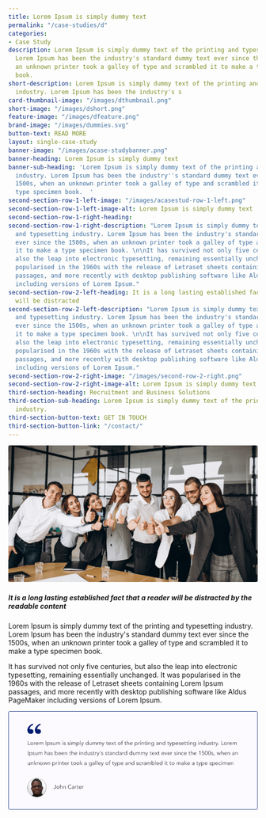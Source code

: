 ```yaml
---
title: Lorem Ipsum is simply dummy text
permalink: "/case-studies/d"
categories:
- Case Study
description: Lorem Ipsum is simply dummy text of the printing and typesetting industry.
  Lorem Ipsum has been the industry's standard dummy text ever since the 1500s, when
  an unknown printer took a galley of type and scrambled it to make a type specimen
  book.
short-description: Lorem Ipsum is simply dummy text of the printing and typesetting
  industry. Lorem Ipsum has been the industry's s
card-thumbnail-image: "/images/dthumbnail.png"
short-image: "/images/dshort.png"
feature-image: "/images/dfeature.png"
brand-image: "/images/dummies.svg"
button-text: READ MORE
layout: single-case-study
banner-image: "/images/acase-studybanner.png"
banner-heading: Lorem Ipsum is simply dummy text
banner-sub-heading: 'Lorem Ipsum is simply dummy text of the printing and typesetting
  industry. Lorem Ipsum has been the industry''s standard dummy text ever since the
  1500s, when an unknown printer took a galley of type and scrambled it to make a
  type specimen book.  '
second-section-row-1-left-image: "/images/acasestud-row-1-left.png"
second-section-row-1-left-image-alt: Lorem Ipsum is simply dummy text
second-section-row-1-right-heading: 
second-section-row-1-right-description: "Lorem Ipsum is simply dummy text of the printing
  and typesetting industry. Lorem Ipsum has been the industry's standard dummy text
  ever since the 1500s, when an unknown printer took a galley of type and scrambled
  it to make a type specimen book. \n\nIt has survived not only five centuries, but
  also the leap into electronic typesetting, remaining essentially unchanged. It was
  popularised in the 1960s with the release of Letraset sheets containing Lorem Ipsum
  passages, and more recently with desktop publishing software like Aldus PageMaker
  including versions of Lorem Ipsum."
second-section-row-2-left-heading: It is a long lasting established fact that a reader
  will be distracted
second-section-row-2-left-description: "Lorem Ipsum is simply dummy text of the printing
  and typesetting industry. Lorem Ipsum has been the industry's standard dummy text
  ever since the 1500s, when an unknown printer took a galley of type and scrambled
  it to make a type specimen book. \n\nIt has survived not only five centuries, but
  also the leap into electronic typesetting, remaining essentially unchanged. It was
  popularised in the 1960s with the release of Letraset sheets containing Lorem Ipsum
  passages, and more recently with desktop publishing software like Aldus PageMaker
  including versions of Lorem Ipsum."
second-section-row-2-right-image: "/images/second-row-2-right.png"
second-section-row-2-right-image-alt: Lorem Ipsum is simply dummy text
third-section-heading: Recruitment and Business Solutions
third-section-sub-heading: Lorem Ipsum is simply dummy text of the printing and typesetting
  industry.
third-section-button-text: GET IN TOUCH
third-section-button-link: "/contact/"
---
```


![feature image](/images/acasetudy-post.png)
##### It is a long lasting established fact that a reader will be distracted by the readable content 
Lorem Ipsum is simply dummy text of the printing and typesetting industry. Lorem Ipsum has been the industry's standard dummy text ever since the 1500s, when an unknown printer took a galley of type and scrambled it to make a type specimen book. 

It has survived not only five centuries, but also the leap into electronic typesetting, remaining essentially unchanged. It was popularised in the 1960s with the release of Letraset sheets containing Lorem Ipsum passages, and more recently with desktop publishing software like Aldus PageMaker including versions of Lorem Ipsum.

![where does it come from](/images/jhon-carter-blog.png)
